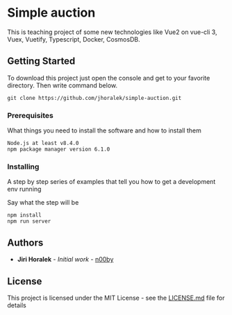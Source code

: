 # Simple auction
This is teaching project of some new technologies like Vue2 on vue-cli 3, Vuex, Vuetify, Typescript, Docker, CosmosDB.

## Getting Started

To download this project just open the console and get to your favorite directory. Then write command below.
```
git clone https://github.com/jhoralek/simple-auction.git
```

### Prerequisites

What things you need to install the software and how to install them

```
Node.js at least v8.4.0 
npm package manager version 6.1.0
```

### Installing

A step by step series of examples that tell you how to get a development env running

Say what the step will be

```
npm install
npm run server
```

## Authors

* **Jiri Horalek** - *Initial work* - [n00by](https://github.com/jhoralek)

## License

This project is licensed under the MIT License - see the [LICENSE.md](LICENSE.md) file for details
